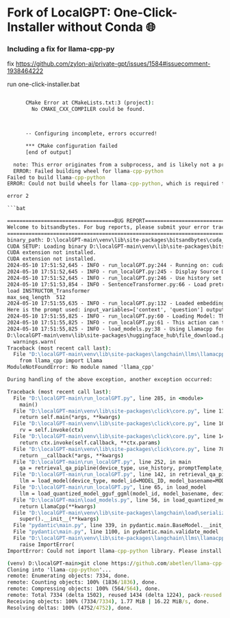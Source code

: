 # Fork of LocalGPT: One-Click-Installer without Conda 🌐
### Including a fix for llama-cpp-py 

fix https://github.com/zylon-ai/private-gpt/issues/1584#issuecomment-1938464222 

run one-click-installer.bat

```bat

      CMake Error at CMakeLists.txt:3 (project):
        No CMAKE_CXX_COMPILER could be found.



      -- Configuring incomplete, errors occurred!

      *** CMake configuration failed
      [end of output]

  note: This error originates from a subprocess, and is likely not a problem with pip.
  ERROR: Failed building wheel for llama-cpp-python
Failed to build llama-cpp-python
ERROR: Could not build wheels for llama-cpp-python, which is required to install pyproject.toml-based projects```

error 2

```bat

===================================BUG REPORT===================================
Welcome to bitsandbytes. For bug reports, please submit your error trace to: https://github.com/TimDettmers/bitsandbytes/issues
================================================================================
binary_path: D:\localGPT-main\venv\lib\site-packages\bitsandbytes\cuda_setup\libbitsandbytes_cuda116.dll
CUDA SETUP: Loading binary D:\localGPT-main\venv\lib\site-packages\bitsandbytes\cuda_setup\libbitsandbytes_cuda116.dll...
CUDA extension not installed.
CUDA extension not installed.
2024-05-10 17:51:52,645 - INFO - run_localGPT.py:244 - Running on: cuda
2024-05-10 17:51:52,645 - INFO - run_localGPT.py:245 - Display Source Documents set to: False
2024-05-10 17:51:52,645 - INFO - run_localGPT.py:246 - Use history set to: False
2024-05-10 17:51:53,854 - INFO - SentenceTransformer.py:66 - Load pretrained SentenceTransformer: hkunlp/instructor-large
load INSTRUCTOR_Transformer
max_seq_length  512
2024-05-10 17:51:55,635 - INFO - run_localGPT.py:132 - Loaded embeddings from hkunlp/instructor-large
Here is the prompt used: input_variables=['context', 'question'] output_parser=None partial_variables={} template='<|begin_of_text|><|start_header_id|>system<|end_header_id|> You are a helpful assistant, you will use the provided context to answer user questions.\nRead the given context before answering questions and think step by step. If you can not answer a user question based on \nthe provided context, inform the user. Do not use any other information for answering user. Provide a detailed answer to the question.<|eot_id|><|start_header_id|>user<|end_header_id|>\n            Context: {context}\n            User: {question}<|start_header_id|>assistant<|end_header_id|>' template_format='f-string' validate_template=True
2024-05-10 17:51:55,825 - INFO - run_localGPT.py:60 - Loading Model: TheBloke/Llama-2-7b-Chat-GGUF, on: cuda
2024-05-10 17:51:55,825 - INFO - run_localGPT.py:61 - This action can take a few minutes!
2024-05-10 17:51:55,825 - INFO - load_models.py:38 - Using Llamacpp for GGUF/GGML quantized models
D:\localGPT-main\venv\lib\site-packages\huggingface_hub\file_download.py:1132: FutureWarning: `resume_download` is deprecated and will be removed in version 1.0.0. Downloads always resume when possible. If you want to force a new download, use `force_download=True`.
  warnings.warn(
Traceback (most recent call last):
  File "D:\localGPT-main\venv\lib\site-packages\langchain\llms\llamacpp.py", line 149, in validate_environment
    from llama_cpp import Llama
ModuleNotFoundError: No module named 'llama_cpp'

During handling of the above exception, another exception occurred:

Traceback (most recent call last):
  File "D:\localGPT-main\run_localGPT.py", line 285, in <module>
    main()
  File "D:\localGPT-main\venv\lib\site-packages\click\core.py", line 1157, in __call__
    return self.main(*args, **kwargs)
  File "D:\localGPT-main\venv\lib\site-packages\click\core.py", line 1078, in main
    rv = self.invoke(ctx)
  File "D:\localGPT-main\venv\lib\site-packages\click\core.py", line 1434, in invoke
    return ctx.invoke(self.callback, **ctx.params)
  File "D:\localGPT-main\venv\lib\site-packages\click\core.py", line 783, in invoke
    return __callback(*args, **kwargs)
  File "D:\localGPT-main\run_localGPT.py", line 252, in main
    qa = retrieval_qa_pipline(device_type, use_history, promptTemplate_type=model_type)
  File "D:\localGPT-main\run_localGPT.py", line 142, in retrieval_qa_pipline
    llm = load_model(device_type, model_id=MODEL_ID, model_basename=MODEL_BASENAME, LOGGING=logging)
  File "D:\localGPT-main\run_localGPT.py", line 65, in load_model
    llm = load_quantized_model_gguf_ggml(model_id, model_basename, device_type, LOGGING)
  File "D:\localGPT-main\load_models.py", line 56, in load_quantized_model_gguf_ggml
    return LlamaCpp(**kwargs)
  File "D:\localGPT-main\venv\lib\site-packages\langchain\load\serializable.py", line 74, in __init__
    super().__init__(**kwargs)
  File "pydantic\main.py", line 339, in pydantic.main.BaseModel.__init__
  File "pydantic\main.py", line 1100, in pydantic.main.validate_model
  File "D:\localGPT-main\venv\lib\site-packages\langchain\llms\llamacpp.py", line 153, in validate_environment
    raise ImportError(
ImportError: Could not import llama-cpp-python library. Please install the llama-cpp-python library to use this embedding model: pip install llama-cpp-python

(venv) D:\localGPT-main>git clone https://github.com/abetlen/llama-cpp-python
Cloning into 'llama-cpp-python'...
remote: Enumerating objects: 7334, done.
remote: Counting objects: 100% (1836/1836), done.
remote: Compressing objects: 100% (564/564), done.
remote: Total 7334 (delta 1502), reused 1434 (delta 1224), pack-reused 5498
Receiving objects: 100% (7334/7334), 1.77 MiB | 16.22 MiB/s, done.
Resolving deltas: 100% (4752/4752), done.
```
